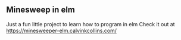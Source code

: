 ## Minesweep in elm
Just a fun little project to learn how to program in elm
Check it out at https://minesweeper-elm.calvinkcollins.com/
